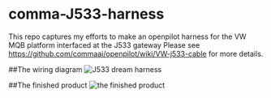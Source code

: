 # comma-J533-harness

This repo captures my efforts to make an openpilot harness for the VW MQB platform interfaced at the J533 gateway Please see https://github.com/commaai/openpilot/wiki/VW-j533-cable for more details.

##The wiring diagram
![J533 dream harness](https://github.com/hardybm/comma-J533-harness/blob/main/20201106%20-%20hardy%20dream%20v4.png?raw=true)

##The finished product
![the finished product](https://raw.githubusercontent.com/hardybm/comma-J533-harness/main/finished%20dream%20harness.jpg)

